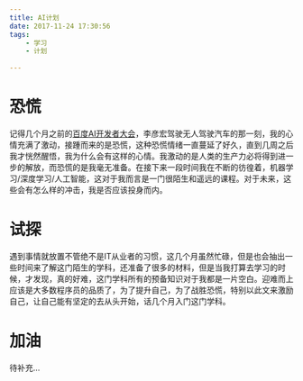```yaml
---
title: AI计划    
date: 2017-11-24 17:30:56  
tags:   
	- 学习  
	- 计划  
    
---
```


# 恐慌

记得几个月之前的[百度AI开发者大会](http://star.baidu.com/)，李彦宏驾驶无人驾驶汽车的那一刻，我的心情充满了激动，接踵而来的是恐慌，这种恐慌情绪一直蔓延了好久，直到几周之后我才恍然醒悟，我为什么会有这样的心情。我激动的是人类的生产力必将得到进一步的解放，而恐慌的是我毫无准备。在接下来一段时间我在不断的彷徨着，机器学习/深度学习/人工智能，这对于我而言是一门很陌生和遥远的课程。对于未来，这些会有怎么样的冲击，我是否应该投身而内。

# 试探

遇到事情就放置不管绝不是IT从业者的习惯，这几个月虽然忙碌，但是也会抽出一些时间来了解这门陌生的学科，还准备了很多的材料，但是当我打算去学习的时候，才发现，真的好难，这门学科所有的预备知识对于我都是一片空白。迎难而上应该是大多数程序员的品质了，为了提升自己，为了战胜恐慌，特别以此文来激励自己，让自己能有坚定的去从头开始，话几个月入门这门学科。

# 加油

待补充...